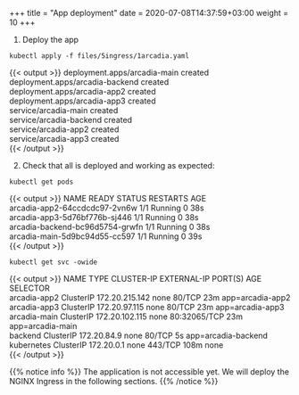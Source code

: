 +++
title = "App deployment"
date = 2020-07-08T14:37:59+03:00
weight = 10
+++

1. Deploy the app
```
kubectl apply -f files/5ingress/1arcadia.yaml
```

{{< output >}}
deployment.apps/arcadia-main created  
deployment.apps/arcadia-backend created  
deployment.apps/arcadia-app2 created  
deployment.apps/arcadia-app3 created  
service/arcadia-main created  
service/arcadia-backend created  
service/arcadia-app2 created  
service/arcadia-app3 created  
{{< /output >}}

2. Check that all is deployed and working as expected:  
```
kubectl get pods
```
{{< output >}}
NAME                              READY   STATUS    RESTARTS   AGE  
arcadia-app2-64ccdcdc97-2vn6w     1/1     Running   0          38s  
arcadia-app3-5d76bf776b-sj446     1/1     Running   0          38s  
arcadia-backend-bc96d5754-grwfn   1/1     Running   0          38s  
arcadia-main-5d9bc94d55-cc597     1/1     Running   0          39s  
{{< /output >}}

```
kubectl get svc -owide
```
{{< output >}}
NAME           TYPE           CLUSTER-IP       EXTERNAL-IP                                                                 PORT(S)        AGE    SELECTOR  
arcadia-app2   ClusterIP      172.20.215.142    none                                                                       80/TCP         23m    app=arcadia-app2  
arcadia-app3   ClusterIP      172.20.97.115     none                                                                       80/TCP         23m    app=arcadia-app3  
arcadia-main   ClusterIP      172.20.102.115    none                                                                       80:32065/TCP   23m    app=arcadia-main  
backend        ClusterIP      172.20.84.9       none                                                                       80/TCP         5s     app=arcadia-backend  
kubernetes     ClusterIP      172.20.0.1        none                                                                       443/TCP        108m    none   
{{< /output >}}

{{% notice info %}}
The application is not accessible yet. We will deploy the NGINX Ingress in the following sections.
{{% /notice %}}